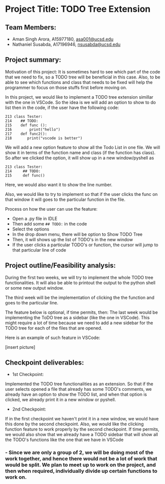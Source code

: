 # Project Title: TODO Tree Extension

## Team Members:
- Aman Singh Arora, A15977180, asa001@ucsd.edu
- Nathaniel Susabda, A17196946, nsusabda@ucsd.edu


## Project summary:
Motivation of this project: It is sometimes hard to see which part of the code that we need to fix, so a TODO tree will be beneficial in this case. Also, to be able to see which functions and class that needs to be fixed will help the programmer to focus on those stuffs first before moving on.

In this project, we would like to implement a TODO tree extension simillar with the one in VSCode. So the idea is we will add an option to show to do list then in the code, if the user have the following code:
```
213 class Tester:
214    ## TODO: 
215    def func ():
216        print("hello")
217    def func2():
218       print("vscode is better")
```
We will add a new option feature to show all the Todo List in one file. We will show it in terms of the function name and class (if the function has class). So after we clicked the option, it will show up in a new window/pyshell as
```
213 class Tester:
214     ## TODO:
215     def func()
```
Here, we would also want it to show the line number.

Also, we would like to try to implement so that if the user clicks the func on that window it will goes to the particular function in the file.

Process on how the user can use the feature:
- Open a .py file in IDLE
- Then add some ``## TODO:`` in the code
- Select the options
- In the drop down menu, there will be option to Show TODO Tree
- Then, it will shows up the list of TODO's in the new window
- If the user clicks a particular TODO's or function, the cursor will jump to that particular line of code


## Project outline/Feasibility analysis:

During the first two weeks, we will try to implement the whole TODO tree functionalities. It will also be able to printout the output to the python shell or some new output window.

The third week will be the implementation of clicking the the function and goes to the particular line.

The feature below is optional, if time permits, then:
The last week would be implementing the ToDO tree as a sidebar (like the one in VSCode). This might require a lot of time because we need to add a new sidebar for the TODO tree for each of the files that are opened.

Here is an example of such feature in VSCode:

[insert picture]

## Checkpoint deliverables:
- 1st Checkpoint:
  
Implemented the TODO tree functionalities as an extension. So that if the user selects opened a file that already has some TODO's comments, we already have an option to show the TODO list, and when that option is clicked, we already print it in a new window or pyshell.

- 2nd Checkpoint:

If in the first checkpoint we haven't print it in a new window, we would have this done by the second checkpoint. Also, we would like the clicking function feature to work properly by the second checkpoint. If time permits, we would also show that we already have a TODO sidebar that will show all the TODO's functions like the one that we have in VSCode


### - Since we are only a group of 2, we will be doing most of the work together, and hence there would not be a lot of work that would be split. We plan to meet up to work on the project, and then when required, individually divide up certain functions to work on.